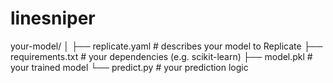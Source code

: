 # linesniper
your-model/ │ ├── replicate.yaml          # describes your model to Replicate ├── requirements.txt        # your dependencies (e.g. scikit-learn) ├── model.pkl               # your trained model └── predict.py              # your prediction logic
